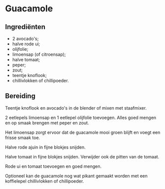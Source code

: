 # Guacamole

## Ingrediënten

* 2 avocado's;
* halve rode ui;
* olijfolie;
* limoensap (of citroensap);
* halve tomaat;
* peper;
* zout;
* teentje knoflook;
* chillivlokken of chillipoeder.

## Bereiding

Teentje knoflook en avocado's in de blender of mixen met staafmixer.

2 eetlepels limoensap en 1 eetlepel olijfolie toevoegen. Alles goed mengen en op smaak brengen met peper en zout.

Het limoensap zorgt ervoor dat de guacamole mooi groen blijft en voegt een frisse smaak toe.

Halve rode ajuin in fijne blokjes snijden.

Halve tomaat in fijne blokjes snijden. Verwijder ook de pitten van de tomaat.

Rode ui en tomaat toevoegen en goed mengen.

Optioneel kan de guacamole nog wat pikant gemaakt worden met een koffielepel chillivlokken of chillipoeder.